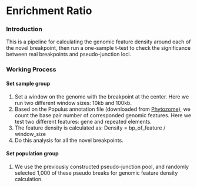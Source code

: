 # Enrichment Ratio
### Introduction
This is a pipeline for calculating the genomic feature density around each of the novel breakpoint, then run a one-sample t-test to check the significance between real breakpoints and pseudo-junction loci. 
### Working Process
#### Set sample group
1. Set a window on the genome with the breakpoint at the center. Here we run two different window sizes: 10kb and 100kb. 
2. Based on the Populus annotation file (downloaded from [Phytozome](https://phytozome.jgi.doe.gov/pz/portal.html#)), we count the base pair number of corresponded genomic features. Here we test two different features: gene and repeated elements. 
3. The feature density is calculated as: Density = bp_of_feature / window_size
4. Do this analysis for all the novel breakpoints. 
#### Set population group
1. We use the previously constructed pseudo-junction pool, and randomly selected 1,000 of these pseudo breaks for genomic feature density calculation. 

